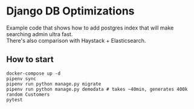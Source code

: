 # Django DB Optimizations

Example code that shows how to add postgres index that will make searching admin ultra fast.  
There's also comparison with Haystack + Elasticsearch.

## How to start
```
docker-compose up -d
pipenv sync
pipenv run python manage.py migrate
pipenv run python manage.py demodata # takes ~40min, generates 400k random Customers
pytest
```